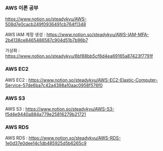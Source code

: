 
### AWS 이론 공부
https://www.notion.so/steadykyu/AWS-508d7e0cacb249f0936491cb764f1348

AWS IAM 계정 생성 : https://www.notion.so/steadykyu/AWS-IAM-MFA-2b4138ce8465486587c904d51b7b96b7

가상화 : https://www.notion.so/steadykyu/6bf88bb5cf6d4ea69165a87423f7791f

### AWS EC2
AWS EC2 : https://www.notion.so/steadykyu/AWS-EC2-Elastic-Computer-Service-57de6ba7c42a4398a10aac0958f576f0

### AWS S3
AWS S3 : https://www.notion.so/steadykyu/AWS-S3-f5d4e9440a884a779e25816279b21721

### AWS RDS
AWS RDS : https://www.notion.so/steadykyu/AWS-RDS-1e0d37e0dee14c1db485925d5b6265c9

